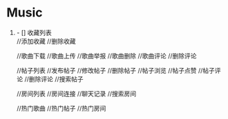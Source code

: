 # Music
<ol>
<li>- [] 收藏列表</li>
//添加收藏
//删除收藏

//歌曲下载
//歌曲上传
//歌曲举报
//歌曲删除
//歌曲评论
//删除评论
	
//帖子列表
//发布帖子
//修改帖子
//删除帖子
//帖子浏览
//帖子点赞
//帖子评论
//删除评论
//搜索帖子
	
//房间列表
//房间连接
//聊天记录
//搜索房间
	
//热门歌曲
//热门帖子
//热门房间
</ol>
